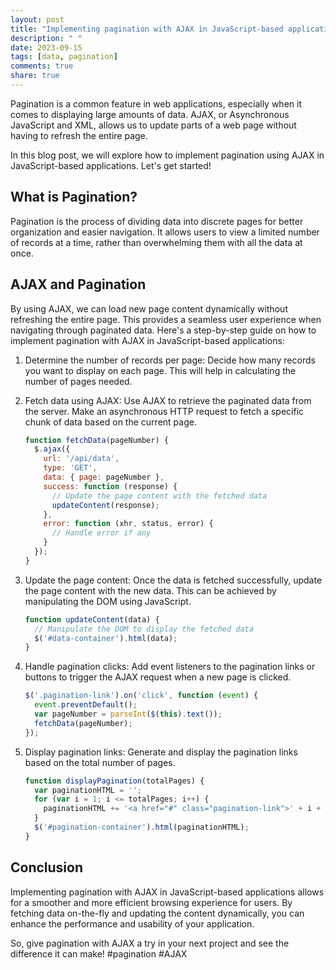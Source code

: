 ```yaml
---
layout: post
title: "Implementing pagination with AJAX in JavaScript-based applications"
description: " "
date: 2023-09-15
tags: [data, pagination]
comments: true
share: true
---
```


Pagination is a common feature in web applications, especially when it comes to displaying large amounts of data. AJAX, or Asynchronous JavaScript and XML, allows us to update parts of a web page without having to refresh the entire page.

In this blog post, we will explore how to implement pagination using AJAX in JavaScript-based applications. Let's get started!

## What is Pagination?

Pagination is the process of dividing data into discrete pages for better organization and easier navigation. It allows users to view a limited number of records at a time, rather than overwhelming them with all the data at once.

## AJAX and Pagination

By using AJAX, we can load new page content dynamically without refreshing the entire page. This provides a seamless user experience when navigating through paginated data. Here's a step-by-step guide on how to implement pagination with AJAX in JavaScript-based applications:

1. Determine the number of records per page: Decide how many records you want to display on each page. This will help in calculating the number of pages needed.

2. Fetch data using AJAX: Use AJAX to retrieve the paginated data from the server. Make an asynchronous HTTP request to fetch a specific chunk of data based on the current page.

   ```javascript
   function fetchData(pageNumber) {
     $.ajax({
       url: '/api/data',
       type: 'GET',
       data: { page: pageNumber },
       success: function (response) {
         // Update the page content with the fetched data
         updateContent(response);
       },
       error: function (xhr, status, error) {
         // Handle error if any
       }
     });
   }
   ```

3. Update the page content: Once the data is fetched successfully, update the page content with the new data. This can be achieved by manipulating the DOM using JavaScript.

   ```javascript
   function updateContent(data) {
     // Manipulate the DOM to display the fetched data
     $('#data-container').html(data);
   }
   ```

4. Handle pagination clicks: Add event listeners to the pagination links or buttons to trigger the AJAX request when a new page is clicked.

   ```javascript
   $('.pagination-link').on('click', function (event) {
     event.preventDefault();
     var pageNumber = parseInt($(this).text());
     fetchData(pageNumber);
   });
   ```

5. Display pagination links: Generate and display the pagination links based on the total number of pages.

   ```javascript
   function displayPagination(totalPages) {
     var paginationHTML = '';
     for (var i = 1; i <= totalPages; i++) {
       paginationHTML += '<a href="#" class="pagination-link">' + i + '</a> ';
     }
     $('#pagination-container').html(paginationHTML);
   }
   ```

## Conclusion

Implementing pagination with AJAX in JavaScript-based applications allows for a smoother and more efficient browsing experience for users. By fetching data on-the-fly and updating the content dynamically, you can enhance the performance and usability of your application.

So, give pagination with AJAX a try in your next project and see the difference it can make! #pagination #AJAX
